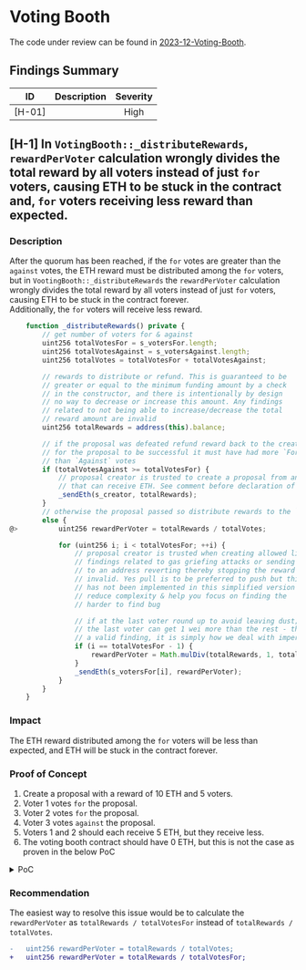 # Voting Booth
The code under review can be found in [2023-12-Voting-Booth](https://github.com/Cyfrin/2023-12-Voting-Booth/tree/main).

## Findings Summary
| ID | Description | Severity |
| :-: | - | :-: |
| [H-01] || High |

## [H-1] In `VotingBooth::_distributeRewards`, `rewardPerVoter` calculation wrongly divides the total reward by all voters instead of just `for` voters, causing ETH to be stuck in the contract and, `for` voters receiving less reward than expected.

### Description
After the quorum has been reached, if the `for` votes are greater than the `against` votes, the ETH reward must be distributed among the `for` voters, but in `VootingBooth::_distributeRewards` the `rewardPerVoter` calculation wrongly divides the total reward by all voters instead of just `for` voters, causing ETH to be stuck in the contract forever.<br>
Additionally, the `for` voters will receive less reward.

```javascript
    function _distributeRewards() private {
        // get number of voters for & against
        uint256 totalVotesFor = s_votersFor.length;
        uint256 totalVotesAgainst = s_votersAgainst.length;
        uint256 totalVotes = totalVotesFor + totalVotesAgainst;

        // rewards to distribute or refund. This is guaranteed to be
        // greater or equal to the minimum funding amount by a check
        // in the constructor, and there is intentionally by design
        // no way to decrease or increase this amount. Any findings
        // related to not being able to increase/decrease the total
        // reward amount are invalid
        uint256 totalRewards = address(this).balance;

        // if the proposal was defeated refund reward back to the creator
        // for the proposal to be successful it must have had more `For` votes
        // than `Against` votes
        if (totalVotesAgainst >= totalVotesFor) {
            // proposal creator is trusted to create a proposal from an address
            // that can receive ETH. See comment before declaration of `s_creator`
            _sendEth(s_creator, totalRewards);
        }
        // otherwise the proposal passed so distribute rewards to the `For` voters
        else {
@>          uint256 rewardPerVoter = totalRewards / totalVotes;

            for (uint256 i; i < totalVotesFor; ++i) {
                // proposal creator is trusted when creating allowed list of voters,
                // findings related to gas griefing attacks or sending eth
                // to an address reverting thereby stopping the reward payouts are
                // invalid. Yes pull is to be preferred to push but this
                // has not been implemented in this simplified version to
                // reduce complexity & help you focus on finding the
                // harder to find bug

                // if at the last voter round up to avoid leaving dust; this means that
                // the last voter can get 1 wei more than the rest - this is not
                // a valid finding, it is simply how we deal with imperfect division
                if (i == totalVotesFor - 1) {
                    rewardPerVoter = Math.mulDiv(totalRewards, 1, totalVotes, Math.Rounding.Ceil);
                }
                _sendEth(s_votersFor[i], rewardPerVoter);
            }
        }
    }
```

### Impact
The ETH reward distributed among the `for` voters will be less than expected, and ETH will be stuck in the contract forever.

### Proof of Concept
1. Create a proposal with a reward of 10 ETH and 5 voters.
2. Voter 1 votes `for` the proposal.
3. Voter 2 votes `for` the proposal.
4. Voter 3 votes `against` the proposal.
5. Voters 1 and 2 should each receive 5 ETH, but they receive less.
6. The voting booth contract should have 0 ETH, but this is not the case as proven in the below PoC

<details>
<summary>PoC</summary>
Add the following to `VotingBoothTest.t.sol` file:

```javascript
    function testAllEthIsTransferedFromBooth() public {
        // first voter votes `for`
        vm.prank(address(0x1));
        booth.vote(true);

        // second voter votes `for`
        vm.prank(address(0x2));
        booth.vote(true);

        // third voter votes `against`
        vm.prank(address(0x3));
        booth.vote(false);
        
        console.log("booth balance: ", address(booth).balance); // 3333333333333333333
        console.log("voter 1 balance: ", address(0x1).balance); // 3333333333333333333
        console.log("voter 2 balance: ", address(0x2).balance); // 3333333333333333334
    }
```
</details>

### Recommendation
The easiest way to resolve this issue would be to calculate the `rewardPerVoter` as `totalRewards / totalVotesFor` instead of `totalRewards / totalVotes`.

```diff
-   uint256 rewardPerVoter = totalRewards / totalVotes;
+   uint256 rewardPerVoter = totalRewards / totalVotesFor;
```

